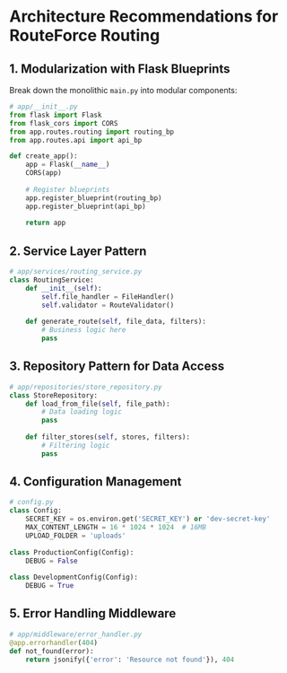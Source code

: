 # Architecture Recommendations for RouteForce Routing

## 1. Modularization with Flask Blueprints

Break down the monolithic `main.py` into modular components:

```python
# app/__init__.py
from flask import Flask
from flask_cors import CORS
from app.routes.routing import routing_bp
from app.routes.api import api_bp

def create_app():
    app = Flask(__name__)
    CORS(app)
    
    # Register blueprints
    app.register_blueprint(routing_bp)
    app.register_blueprint(api_bp)
    
    return app
```

## 2. Service Layer Pattern

```python
# app/services/routing_service.py
class RoutingService:
    def __init__(self):
        self.file_handler = FileHandler()
        self.validator = RouteValidator()
    
    def generate_route(self, file_data, filters):
        # Business logic here
        pass
```

## 3. Repository Pattern for Data Access

```python
# app/repositories/store_repository.py
class StoreRepository:
    def load_from_file(self, file_path):
        # Data loading logic
        pass
    
    def filter_stores(self, stores, filters):
        # Filtering logic
        pass
```

## 4. Configuration Management

```python
# config.py
class Config:
    SECRET_KEY = os.environ.get('SECRET_KEY') or 'dev-secret-key'
    MAX_CONTENT_LENGTH = 16 * 1024 * 1024  # 16MB
    UPLOAD_FOLDER = 'uploads'
    
class ProductionConfig(Config):
    DEBUG = False
    
class DevelopmentConfig(Config):
    DEBUG = True
```

## 5. Error Handling Middleware

```python
# app/middleware/error_handler.py
@app.errorhandler(404)
def not_found(error):
    return jsonify({'error': 'Resource not found'}), 404
```
